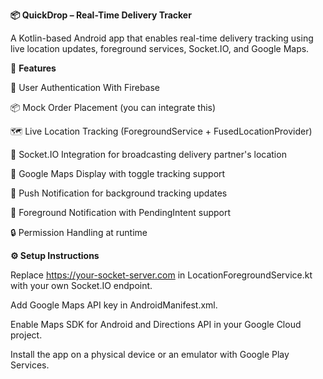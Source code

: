 **📦 QuickDrop – Real-Time Delivery Tracker**

A Kotlin-based Android app that enables real-time delivery tracking using live location updates, foreground services, Socket.IO, and Google Maps.



🚀 **Features**

🔐 User Authentication With Firebase

📦 Mock Order Placement (you can integrate this)

🗺️ Live Location Tracking (ForegroundService + FusedLocationProvider)

📡 Socket.IO Integration for broadcasting delivery partner's location

📍 Google Maps Display with toggle tracking support

🔕 Push Notification for background tracking updates

🔁 Foreground Notification with PendingIntent support

🔒 Permission Handling at runtime



**⚙️ Setup Instructions**

Replace https://your-socket-server.com in LocationForegroundService.kt with your own Socket.IO endpoint.

Add Google Maps API key in AndroidManifest.xml.

Enable Maps SDK for Android and Directions API in your Google Cloud project.

Install the app on a physical device or an emulator with Google Play Services.
